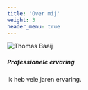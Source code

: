 ```yaml
---
title: 'Over mij'
weight: 3
header_menu: true
---
```

![Thomas Baaij](images/thomas.jpg)

##### Professionele ervaring

Ik heb vele jaren ervaring.